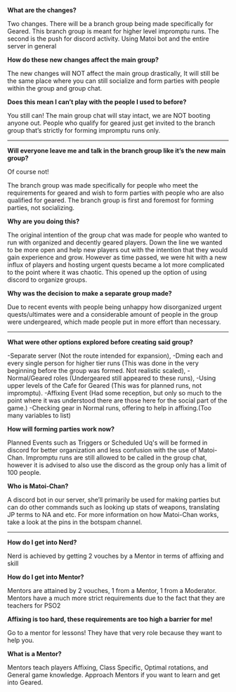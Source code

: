 **What are the changes?**

Two changes. There will be a branch group being made specifically for Geared. This branch group is meant for higher level impromptu runs. The second is the push for discord activity. Using Matoi bot and the entire server in general


**How do these new changes affect the main group?**

The new changes will NOT affect the main group drastically, It will still be the same place where you can still socialize and form parties with people within the group and group chat.


**Does this mean I can’t play with the people I used to before?**

You still can! The main group chat will stay intact, we are NOT booting anyone out. People who qualify for geared just get invited to the branch group that’s strictly for forming impromptu runs only. 

---

**Will everyone leave me and talk in the branch group like it’s the new main group?**

Of course not! 

The branch group was made specifically for people who meet the requirements for geared and wish to form parties with people who are also qualified for geared. The branch group is first and foremost for forming parties, not socializing.


**Why are you doing this?**

The original intention of the group chat was made for people who wanted to run with organized and decently geared players. Down the line we wanted to be more open and help new players out with the intention that they would gain experience and grow. However as time passed, we were hit with a new influx of players and hosting urgent quests became a lot more complicated to the point where it was chaotic. This opened up the option of using discord to organize groups.


**Why was the decision to make a separate group made?**

Due to recent events with people being unhappy how disorganized urgent quests/ultimates were and a considerable amount of people in the group were undergeared, which made people put in more effort than necessary.

---

**What were other options explored before creating said group?**

-Separate server (Not the route intended for expansion), 
-Dming each and every single person for higher tier runs (This was done in the very beginning before the group was formed. Not realistic scaled), 
-Normal/Geared roles (Undergeared still appeared to these runs), 
-Using upper levels of the Cafe for Geared (This was for planned runs, not impromptu). 
-Affixing Event (Had some reception, but only so much to the point where it was understood there are those here for the social part of the game.)
-Checking gear in Normal runs, offering to help in affixing.(Too many variables to list)


**How will forming parties work now?**

Planned Events such as Triggers or Scheduled Uq's will be formed in discord for better organization and less confusion with the use of Matoi-Chan. Impromptu runs are still allowed to be called in the group chat, however it is advised to also use the discord as the group only has a limit of 100 people.

**Who is Matoi-Chan?**

A discord bot in our server, she’ll primarily be used for making parties but can do other commands such as looking up stats of weapons, translating JP terms to NA and etc. For more information on how Matoi-Chan works, take a look at the pins in the botspam channel.

---

**How do I get into Nerd?**


Nerd is achieved by getting 2 vouches by a Mentor in terms of affixing and skill


**How do I get into Mentor?**

Mentors are attained by 2 vouches, 1 from a Mentor, 1 from a Moderator. Mentors have a much more strict requirements due to the fact that they are teachers for PSO2


**Affixing is too hard, these requirements are too high a barrier for me!**


Go to a mentor for lessons! They have that very role because they want to help you.


**What is a Mentor?**

Mentors teach players Affixing, Class Specific, Optimal rotations, and General game knowledge. Approach Mentors if you want to learn and get into Geared.


